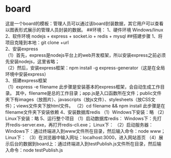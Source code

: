 # board
这是一个board的模板：管理人员可以通过该board封装数据，其它用户可以查看以图表形式展示的管理人员封装的数据。
##环境：
1、硬件环境 Windows/linux    
2、软件环境 nodejs + express + socket.io + redis + mysql
##搭建步骤
1、将项目克隆到本地：git clone +url     
2、安装express     
  （1）首先，express是nodejs平台上的web开发框架，所以安装express之前必须先安装nodejs，这里省略；    
  （2）然后，安装express框架：npm install -g express-generator（这是在全局环境中安装express）    
3、搭建express框架    
  （1）express -e filename
此步骤是安装基本的express框架，会自动生成工作目录。
其中，filename是总的工作目录；app.js是入口函数所在文件；public文件夹下有images（放图片）、javascripts（放js文件）、stylesheets（放CSS文件）；views文件夹下放html文件。
（2）cd filename && npm install
此步骤是在filename文件夹下安装依赖
4、安装数据库redis
（1）Windows下安装：略
（2）Linux下安装：略
5、运行整个项目
（1）启动数据库redis：
Windows下：先打开redis-server.exe，再打开redis-cli.exe；
Linux下：
（2）启动服务器：
Windows下：通过终端进入到www文件所在目录，然后输入命令：node www；
Linux下：
（3）在浏览器中输入网址：localhost:3000，进入网站首页
（4）展示后台的数据到board上：通过终端进入到testPublish.js文件所在目录，然后输入命令：node testPublish.js


